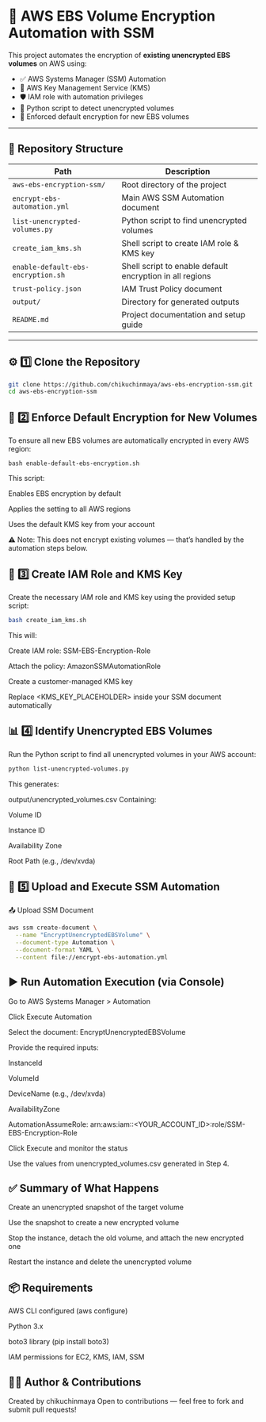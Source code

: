 # 🔐 AWS EBS Volume Encryption Automation with SSM

This project automates the encryption of **existing unencrypted EBS volumes** on AWS using:

- ✅ AWS Systems Manager (SSM) Automation
- 🔐 AWS Key Management Service (KMS)
- 🛡️ IAM role with automation privileges
- 🐍 Python script to detect unencrypted volumes
- 🧰 Enforced default encryption for new EBS volumes

---

## 📁 Repository Structure

| **Path**                                   | **Description**                                              |
|--------------------------------------------|--------------------------------------------------------------|
| `aws-ebs-encryption-ssm/`                  | Root directory of the project                                |
| `encrypt-ebs-automation.yml`               | Main AWS SSM Automation document                             |
| `list-unencrypted-volumes.py`              | Python script to find unencrypted volumes                    |
| `create_iam_kms.sh`                        | Shell script to create IAM role & KMS key                    |
| `enable-default-ebs-encryption.sh`         | Shell script to enable default encryption in all regions     |
| `trust-policy.json`                        | IAM Trust Policy document                                    |
| `output/`                                  | Directory for generated outputs                              |
| `README.md`                                | Project documentation and setup guide                        |

---

## ⚙️ 1️⃣ Clone the Repository

```bash
git clone https://github.com/chikuchinmaya/aws-ebs-encryption-ssm.git
cd aws-ebs-encryption-ssm
```

## 🔐 2️⃣ Enforce Default Encryption for New Volumes
To ensure all new EBS volumes are automatically encrypted in every AWS region:

```base
bash enable-default-ebs-encryption.sh
```

This script:

Enables EBS encryption by default

Applies the setting to all AWS regions

Uses the default KMS key from your account

⚠️ Note: This does not encrypt existing volumes — that’s handled by the automation steps below.

## 🔑 3️⃣ Create IAM Role and KMS Key
Create the necessary IAM role and KMS key using the provided setup script:

```bash
bash create_iam_kms.sh
```
This will:

Create IAM role: SSM-EBS-Encryption-Role

Attach the policy: AmazonSSMAutomationRole

Create a customer-managed KMS key

Replace <KMS_KEY_PLACEHOLDER> inside your SSM document automatically

## 📊 4️⃣ Identify Unencrypted EBS Volumes
Run the Python script to find all unencrypted volumes in your AWS account:

```bash
python list-unencrypted-volumes.py
```
This generates:

output/unencrypted_volumes.csv
Containing:

Volume ID

Instance ID

Availability Zone

Root Path (e.g., /dev/xvda)

## 📄 5️⃣ Upload and Execute SSM Automation
📤 Upload SSM Document
```bash
aws ssm create-document \
  --name "EncryptUnencryptedEBSVolume" \
  --document-type Automation \
  --document-format YAML \
  --content file://encrypt-ebs-automation.yml
```
## ▶️ Run Automation Execution (via Console)
Go to AWS Systems Manager > Automation

Click Execute Automation

Select the document: EncryptUnencryptedEBSVolume

Provide the required inputs:

InstanceId

VolumeId

DeviceName (e.g., /dev/xvda)

AvailabilityZone

AutomationAssumeRole:
arn:aws:iam::<YOUR_ACCOUNT_ID>:role/SSM-EBS-Encryption-Role

Click Execute and monitor the status

Use the values from unencrypted_volumes.csv generated in Step 4.

## ✅ Summary of What Happens
Create an unencrypted snapshot of the target volume

Use the snapshot to create a new encrypted volume

Stop the instance, detach the old volume, and attach the new encrypted one

Restart the instance and delete the unencrypted volume

## 📦 Requirements
AWS CLI configured (aws configure)

Python 3.x

boto3 library (pip install boto3)

IAM permissions for EC2, KMS, IAM, SSM

## 🧑‍💻 Author & Contributions
Created by chikuchinmaya
Open to contributions — feel free to fork and submit pull requests!
